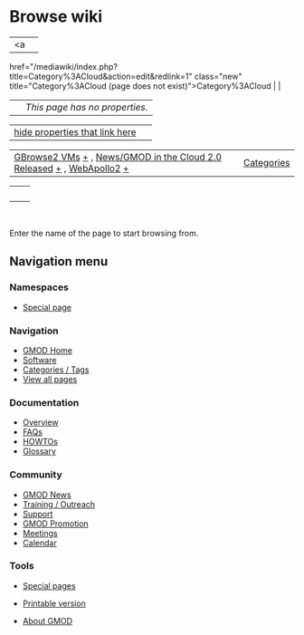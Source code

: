



<span id="top"></span>




# <span dir="auto">Browse wiki</span>






|  |  |
|----|----|
| <a
href="/mediawiki/index.php?title=Category%3ACloud&amp;action=edit&amp;redlink=1"
class="new"
title="Category%3ACloud (page does not exist)">Category%3ACloud</a> |  |

|     |                                |
|-----|--------------------------------|
|     | *This page has no properties.* |

<span id="smw_browse_incoming"></span>

|  |  |
|----|----|
| [hide properties that link here](/mediawiki/index.php?title=Special:Browse&offset=0&dir=out&article=Category%3ACloud)  |  |

|  |  |
|----|----|
| <span class="smwb-ivalue">[GBrowse2 VMs](/wiki/GBrowse2_VMs "GBrowse2 VMs") <span class="smwbrowse">[+](/wiki/Special%3ABrowse/GBrowse2-20VMs "Special%3ABrowse/GBrowse2-20VMs")</span></span> , <span class="smwb-ivalue">[News/GMOD in the Cloud 2.0 Released](/wiki/News/GMOD_in_the_Cloud_2.0_Released "News/GMOD in the Cloud 2.0 Released") <span class="smwbrowse">[+](/wiki/Special%3ABrowse/News-2FGMOD-20in-20the-20Cloud-202.0-20Released "Special%3ABrowse/News-2FGMOD-20in-20the-20Cloud-202.0-20Released")</span></span> , <span class="smwb-ivalue">[WebApollo2](/wiki/WebApollo2 "WebApollo2") <span class="smwbrowse">[+](/wiki/Special%3ABrowse/WebApollo2 "Special%3ABrowse/WebApollo2")</span></span> | [Categories](/wiki/Special%3ACategories "Special%3ACategories") |

|     |     |
|-----|-----|
|     |     |

 

Enter the name of the page to start browsing from.  








## Navigation menu



### Namespaces

- <span id="ca-nstab-special">[Special
  page](/wiki/Special%3ABrowse/Category%3ACloud "This is a special page, you cannot edit the page itself")</span>






### Navigation



- <span id="n-GMOD-Home">[GMOD Home](/wiki/Main_Page)</span>
- <span id="n-Software">[Software](/wiki/GMOD_Components)</span>
- <span id="n-Categories-.2F-Tags">[Categories /
  Tags](/wiki/Categories)</span>
- <span id="n-View-all-pages">[View all
  pages](/wiki/Special:AllPages)</span>




### Documentation



- <span id="n-Overview">[Overview](/wiki/Overview)</span>
- <span id="n-FAQs">[FAQs](/wiki/Category%3AFAQ)</span>
- <span id="n-HOWTOs">[HOWTOs](/wiki/Category%3AHOWTO)</span>
- <span id="n-Glossary">[Glossary](/wiki/Glossary)</span>




### Community



- <span id="n-GMOD-News">[GMOD News](/wiki/GMOD_News)</span>
- <span id="n-Training-.2F-Outreach">[Training /
  Outreach](/wiki/Training_and_Outreach)</span>
- <span id="n-Support">[Support](/wiki/Support)</span>
- <span id="n-GMOD-Promotion">[GMOD
  Promotion](/wiki/GMOD_Promotion)</span>
- <span id="n-Meetings">[Meetings](/wiki/Meetings)</span>
- <span id="n-Calendar">[Calendar](/wiki/Calendar)</span>




### Tools



- <span id="t-specialpages"><a href="/wiki/Special%3ASpecialPages" accesskey="q"
  title="A list of all special pages [q]">Special pages</a></span>
- <span id="t-print"><a
  href="/mediawiki/index.php?title=Special%3ABrowse/Category%3ACloud&amp;printable=yes"
  rel="alternate" accesskey="p"
  title="Printable version of this page [p]">Printable version</a></span>





- <span id="footer-places-about">[About
  GMOD](/wiki/GMOD%3AAbout "GMOD%3AAbout")</span>

<!-- -->




